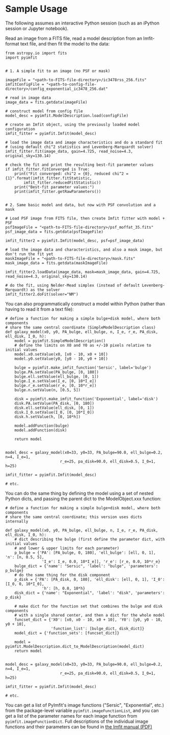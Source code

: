 # Sample Usage

The following assumes an interactive Python session (such as an iPython session
or Jupyter notebook).

Read an image from a FITS file, read a model description from an Imfit-format text file,
and then fit the model to the data:

    from astropy.io import fits
    import pyimfit
    
    
    # 1. A simple fit to an image (no PSF or mask)
    
    imageFile = "<path-to-FITS-file-directory>/ic3478rss_256.fits"
    imfitConfigFile = "<path-to-config-file-directory>/config_exponential_ic3478_256.dat"

    # read in image data
    image_data = fits.getdata(imageFile)

    # construct model from config file
    model_desc = pyimfit.ModelDescription.load(configFile)

    # create an Imfit object, using the previously loaded model configuration
    imfit_fitter = pyimfit.Imfit(model_desc)

    # load the image data and image characteristics and do a standard fit
    # (using default chi^2 statistics and Levenberg-Marquardt solver)
    imfit_fitter.fit(image_data, gain=4.725, read_noise=4.3, original_sky=130.14)
    
    # check the fit and print the resulting best-fit parameter values
    if imfit_fitter.fitConverged is True:
        print("Fit converged: chi^2 = {0}, reduced chi^2 = {1}".format(imfit_fitter.fitStatistic,
            imfit_fitter.reducedFitStatistic))
        print("Best-fit parameter values:")
        print(imfit_fitter.getRawParameters())
    
    
    # 2. Same basic model and data, but now with PSF convolution and a mask
    
    # Load PSF image from FITS file, then create Imfit fitter with model + PSF
    psfImageFile = "<path-to-FITS-file-directory>/psf_moffat_35.fits"
    psf_image_data = fits.getdata(psfImageFile)
    
    imfit_fitter2 = pyimfit.Imfit(model_desc, psf=psf_image_data)
    
    # load the image data and characteristics, and also a mask image, but don't run the fit yet
    maskImageFile = "<path-to-FITS-file-directory>/mask.fits"
    mask_image_data = fits.getdata(maskImageFile)
    
    imfit_fitter2.loadData(image_data, mask=mask_image_data, gain=4.725, read_noise=4.3, original_sky=130.14)
    
    # do the fit, using Nelder-Mead simplex (instead of default Levenberg-Marquardt) as the solver
    imfit_fitter2.doFit(solver="NM")


You can also programmatically construct a model within Python (rather than having
to read it from a text file):

    # define a function for making a simple bulge+disk model, where both components 
    # share the same central coordinate (SimpleModelDescription class)
    def galaxy_model(x0, y0, PA_bulge, ell_bulge, n, I_e, r_e, PA_disk, ell_disk, I_0, h):
        model = pyimfit.SimpleModelDescription()
        # define the limits on X0 and Y0 as +/-10 pixels relative to initial values
        model.x0.setValue(x0, [x0 - 10, x0 + 10])
        model.y0.setValue(y0, [y0 - 10, y0 + 10])
        
        bulge = pyimfit.make_imfit_function('Sersic', label='bulge')
        bulge.PA.setValue(PA_bulge, [0, 180])
        bulge.ell.setValue(ell_bulge, [0, 1])
        bulge.I_e.setValue(I_e, [0, 10*I_e])
        bulge.r_e.setValue(r_e, [0, 10*r_e])
        bulge.n.setValue(n, [0.5, 5])
        
        disk = pyimfit.make_imfit_function('Exponential', label='disk')
        disk.PA.setValue(PA_disk, [0, 180])
        disk.ell.setValue(ell_disk, [0, 1])
        disk.I_0.setValue(I_0, [0, 10*I_0])
        disk.h.setValue(h, [0, 10*h])
        
        model.addFunction(bulge)
        model.addFunction(disk)
    
        return model
    
    
    model_desc = galaxy_model(x0=33, y0=33, PA_bulge=90.0, ell_bulge=0.2, n=4, I_e=1, 
                            r_e=25, pa_disk=90.0, ell_disk=0.5, I_0=1, h=25)

    imfit_fitter = pyimfit.Imfit(model_desc)

    # etc.

You can do the same thing by defining the model using a set of nested Python dicts, 
and passing the parent dict to the ModelObject.xxx function: 

    # define a function for making a simple bulge+disk model, where both components 
    # share the same central coordinate; this version uses dicts internally
    
    def galaxy_model(x0, y0, PA_bulge, ell_bulge, n, I_e, r_e, PA_disk, ell_disk, I_0, h):
        # dict describing the bulge (first define the parameter dict, with initial values
        # and lower & upper limits for each parameter)
        p_bulge = {'PA': [PA_bulge, 0, 180], 'ell_bulge': [ell, 0, 1], 'n': [n, 0.5, 5], 
                    'I_e': I_e, 0.0, 10*I_e]], 'r_e': [r_e, 0.0, 10*r_e}
        bulge_dict = {'name': "Sersic", 'label': "bulge", 'parameters': p_bulge}
        # do the same thing for the disk component
        p_disk = {'PA': [PA_disk, 0, 180], 'ell_disk': [ell, 0, 1], 'I_0': [I_0, 0, 10*I_0],
                    'h': [h, 0.0, 10*h}
        disk_dict = {'name': "Exponential", 'label': "disk", 'parameters': p_disk}

        # make dict for the function set that combines the bulge and disk components
        # with a single shared center, and then a dict for the whole model
        funcset_dict = {'X0': [x0, x0 - 10, x0 + 10], 'Y0': [y0, y0 - 10, y0 + 10], 
                        'function_list': [bulge_dict, disk_dict]}
        model_dict = {'function_sets': [funcset_dict]}

        model = pyimfit.ModelDescription.dict_to_ModelDescription(model_dict)
        return model
    
    
    model_desc = galaxy_model(x0=33, y0=33, PA_bulge=90.0, ell_bulge=0.2, n=4, I_e=1, 
                            r_e=25, pa_disk=90.0, ell_disk=0.5, I_0=1, h=25)

    imfit_fitter = pyimfit.Imfit(model_desc)

    # etc.

You can get a list of PyImfit's image functions ("Sersic", "Exponential", etc.) from the package-level 
variable `pyimfit.imageFunctionList`, and you can get a list of the parameter names for each image 
function from `pyimfit.imageFunctionDict`. Full descriptions of the individual image functions and
their parameters can be found in [the Imfit manual (PDF)](https://www.mpe.mpg.de/~erwin/resources/imfit/imfit_howto.pdf)
